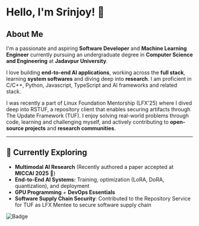 # Hello, I'm Srinjoy! 👋

## About Me

I'm a passionate and aspiring **Software Developer** and **Machine Learning Engineer** currently pursuing an undergraduate degree in **Computer Science and Engineering** at **Jadavpur University**.
  
I love building **end-to-end AI applications**, working across the **full stack**, learning **system softwares** and diving deep into **research**. I am proficient in C/C++, Python, Javascript, TypeScript and AI frameworks and related stack. 

I was recently a part of Linux Foundation Mentorship (LFX'25) where I dived deep into RSTUF, a repository client that enables securing artifacts through The Update Framework (TUF). I enjoy solving real-world problems through code, learning and challenging myself, and actively contributing to **open-source projects** and **research communities**.  

---

## 🌱 Currently Exploring

- **Multimodal AI Research** (Recently authored a paper accepted at **MICCAI 2025** 🎉)
- **End-to-End AI Systems:** Training, optimization (LoRA, DoRA, quantization), and deployment
- **GPU Programming** + **DevOps Essentials**
- **Software Supply Chain Security**: Contributed to the Repository Service for TUF as LFX Mentee to secure software supply chain

![Badge](https://hitscounter.dev/api/hit?url=https%3A%2F%2Fgithub.com%2Fsrinjoydutta03&label=Visitor+count&icon=graph-up&color=%23198754&message=&style=for-the-badge&tz=UTC)
